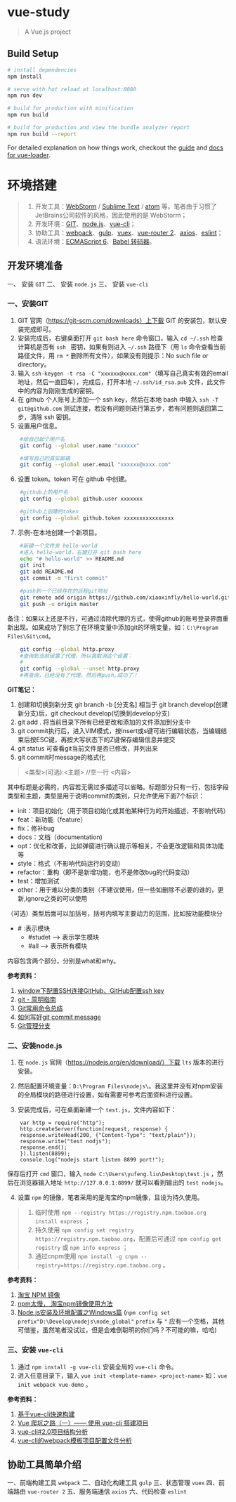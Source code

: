 # vue-study

> A Vue.js project

## Build Setup

``` bash
# install dependencies
npm install

# serve with hot reload at localhost:8080
npm run dev

# build for production with minification
npm run build

# build for production and view the bundle analyzer report
npm run build --report
```

For detailed explanation on how things work, checkout the [guide](http://vuejs-templates.github.io/webpack/) and [docs for vue-loader](http://vuejs.github.io/vue-loader).

# 环境搭建

> 1. 开发工具：[WebStorm][1] / [Sublime Text][2] / [atom][3] 等。笔者由于习惯了JetBrains公司软件的风格，因此使用的是 WebStorm；
> 2. 开发环境：[GIT][4]、[node.js][5]、[vue-cli][6]；
> 3. 协助工具：[webpack][7]、[gulp][26]、[vuex][12]、[vue-router 2][11]、[axios][13]、[eslint][8]；
> 4. 语法环境：[ECMAScript 6][9]、[Babel 转码器][10]。

## 开发环境准备
一、 安装 `GIT`
二、 安装 `node.js`
三、 安装 `vue-cli`

### 一、安装GIT
1. GIT 官网（https://git-scm.com/downloads）上下载 GIT 的安装包，默认安装完成即可。
2. 安装完成后，右键桌面打开 `git bash here` 命令窗口，输入 `cd ~/.ssh` 检查计算机是否有 `ssh ` 密钥，如果有则进入 `~/.ssh` 路径下（用 `ls` 命令查看当前路径文件，用 `rm *` 删除所有文件），如果没有则提示：No such file or directory。
3. 输入 `ssh-keygen -t rsa -C "xxxxxx@xxxx.com"`（填写自己真实有效的email地址，然后一直回车），完成后，打开本地 `~/.ssh/id_rsa.pub` 文件，此文件中的内容为刚刚生成的密钥。
4. 在 github 个人账号上添加一个 ssh key，然后在本地 bash 中输入 `ssh -T git@github.com` 测试连接，若没有问题则进行第五步，若有问题则返回第二步，清除 ssh 密钥。
5. 设置用户信息。

``` bash
	#给自己起个用户名
    git config --global user.name "xxxxxx"

    #填写自己的真实邮箱
    git config --global user.email "xxxxxx@xxxx.com"
```

6. 设置 token。token 可在 github 中创建。

``` bash
	#github上的用户名
	git config --global github.user xxxxxxx

	#github上创建的token
	git config --global github.token xxxxxxxxxxxxxxxx
```

7. 示例-在本地创建一个新项目。

``` bash
	#新建一个文件夹 hello-world
	#进入 hello-world，右键打开 git bash here
	echo "# hello-world" >> README.md
	git init
	git add README.md
	git commit -m "first commit"

	#push到一个已经存在的远程git地址
	git remote add origin https://github.com/xiaoxinfly/hello-world.git
	git push -u origin master
```

备注：如果以上还是不行，可通过消除代理的方式，使得github的账号登录界面重新出现。如果成功了别忘了在环境变量中添加git的环境变量，如：`C:\Program Files\Git\cmd`。

``` bash
	git config --global http.proxy
	#查询到当前设置了代理，所以我取消这个设置：
	#
	git config --global --unset http.proxy
	#再查询，已经没有了代理，然后再push,成功了！
```
**GIT笔记：**

1. 创建和切换到新分支 git branch -b [分支名] 相当于 git branch develop(创建新分支)后，git checkout develop(切换到develop分支)
2. git add . 将当前目录下所有已经更改和添加的文件添加到分支中
3. git commit执行后，进入VIM模式，按insert或s键可进行编辑状态，当编辑结束后按ESC键，再按大写状态下的Z键保存编辑信息并提交
4. git status 可查看git当前文件是否已修改，并列出来
5. git commit时message的格式化

> <类型>(可选):<主题>
> //空一行
> <内容>

其中标题是必需的，内容若无需过多描述可以省略。标题部分只有一行，包括字段类型和主题，类型是用于说明commit的类别，只允许使用下面7个标识：

* init：项目初始化（用于项目初始化或其他某种行为的开始描述，不影响代码）
* feat：新功能（feature）
* fix：修补bug
* docs：文档（documentation)
* opt：优化和改善，比如弹窗进行确认提示等相关，不会更改逻辑和具体功能等
* style：格式（不影响代码运行的变动）
* refactor：重构（即不是新增功能，也不是修改bug的代码变动）
* test：增加测试
* other：用于难以分类的类别（不建议使用，但一些如删除不必要的谁的，更新,ignore之类的可以使用

（可选）类型后面可以加括号，括号内填写主要动力的范围，比如按功能模块分

* \# :表示模块
	- \#studet --> 表示学生模块
	- \#all --> 表示所有模块

内容包含两个部分，分别是what和why。

**参考资料：**
1. [window下配置SSH连接GitHub、GitHub配置ssh key][14]
2. [git - 简明指南][15]
3. [Git常用命令总结][16]
4. [如何写好git commit message][17]
5. [Git管理分支][18]

### 二、安装node.js
1. 在 `node.js` 官网（https://nodejs.org/en/download/）下载 `lts` 版本的进行安装。

2. 然后配置环境变量：`D:\Program Files\nodejs\`。我这里并没有对npm安装的全局模块的路径进行设置，如有需要可参考后面资料进行设置。

3. 安装完成后，可在桌面新建一个 `test.js`，文件内容如下：

```
	var http = require("http");
	http.createServer(function(request, response) {
	response.writeHead(200, {"Content-Type": "text/plain"});
	response.write("test nodjs");
	response.end();
	}).listen(8899);
	console.log("nodejs start listen 8899 port!");
```

保存后打开 `cmd` 窗口，输入 `node C:\Users\yufeng.liu\Desktop\test.js` ，然后在浏览器输入地址 `http://127.0.0.1:8899/` 就可以看到输出的 `test nodejs`。

4. 设置 `npm` 的镜像，笔者采用的是淘宝的npm镜像，且设为持久使用。

> 1. 临时使用 `npm --registry https://registry.npm.taobao.org install express` ；
> 2. 持久使用 `npm config set registry https://registry.npm.taobao.org`，配置后可通过 `npm config get registry` 或 `npm info express` ；
> 3. 通过cnpm使用 `npm install -g cnpm --registry=https://registry.npm.taobao.org` 。

**参考资料：**
1. [淘宝 NPM 镜像][19]
2. [npm太慢， 淘宝npm镜像使用方法][20]
3. [Node.js安装及环境配置之Windows篇][21] (`npm config set prefix"D:\Develop\nodejs\node_global"` `prefix` 与 `"` 应有一个空格，其他可借鉴，虽然笔者没试过，但是会难倒聪明的你们吗？不可能的嘛，哈哈)

### 三、安装 `vue-cli`
1. 通过 `npm install -g vue-cli` 安装全局的 `vue-cli` 命令。
2. 进入任意目录下，输入 `vue init <template-name> <project-name>` 如：`vue init webpack vue-demo` 。

**参考资料：**
1. [基于vue-cli快速构建][22]
2. [Vue 爬坑之路（一）—— 使用 vue-cli 搭建项目][23]
3. [vue-cli#2.0项目结构分析][24]
4. [vue-cli的webpack模板项目配置文件分析][25]

## 协助工具简单介绍
一、前端构建工具 `webpack`
二、自动化构建工具 `gulp`
三、状态管理 `vuex`
四、前端路由 `vue-router 2`
五、服务端通信 `axios`
六、代码检查 `eslint`

[1]: https://www.jetbrains.com/webstorm/
[2]: http://www.sublimetext.com/
[3]: https://atom.io/
[4]: https://git-scm.com/downloads
[5]: https://nodejs.org/en/download/
[6]: https://www.npmjs.com/package/vue-cli
[7]: https://webpack.js.org/configuration/
[8]: https://eslint.org/
[9]: http://es6.ruanyifeng.com/
[10]: http://babeljs.io/docs/usage/api/
[11]: https://router.vuejs.org/zh-cn/index.html
[12]: https://vuex.vuejs.org/
[13]: https://www.npmjs.com/package/axios
[14]: http://jingyan.baidu.com/article/a65957f4e91ccf24e77f9b11.html
[15]: http://rogerdudler.github.io/git-guide/index.zh.html
[16]: http://www.cnblogs.com/mengdd/p/4153773.html
[17]: http://www.cnblogs.com/deng-cc/p/6322122.html
[18]: http://www.yiibai.com/git/git_managing_branches.html
[19]: https://npm.taobao.org/
[20]: http://blog.csdn.net/quuqu/article/details/64121812
[21]: http://www.cnblogs.com/zhouyu2017/p/6485265.html
[22]: http://www.jianshu.com/p/2769efeaa10a
[23]: http://www.cnblogs.com/wisewrong/p/6255817.html
[24]: https://segmentfault.com/a/1190000007880723
[25]: http://blog.csdn.net/hongchh/article/details/55113751
[26]: https://gulpjs.com/
